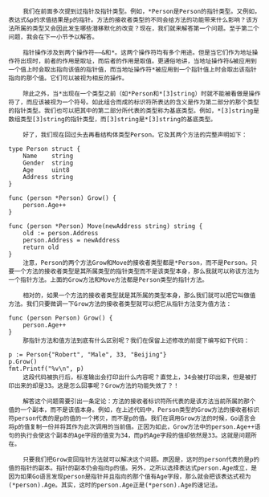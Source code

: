         我们在前面多次提到过指针及指针类型。例如，*Person是Person的指针类型。又例如，表达式&p的求值结果是p的指针。方法的接收者类型的不同会给方法的功能带来什么影响？该方法所属的类型又会因此发生哪些潜移默化的改变？现在，我们就来解答第一个问题。至于第二个问题，我会在下一小节予以解答。

        指针操作涉及到两个操作符——&和*。这两个操作符均有多个用途。但是当它们作为地址操作符出现时，前者的作用是取址，而后者的作用是取值。更通俗地讲，当地址操作符&被应用到一个值上时会取出指向该值的指针值，而当地址操作符*被应用到一个指针值上时会取出该指针指向的那个值。它们可以被视为相反的操作。
    
        除此之外，当*出现在一个类型之前（如*Person和*[3]string）时就不能被看做是操作符了，而应该被视为一个符号。如此组合而成的标识符所表达的含义是作为第二部分的那个类型的指针类型。我们也可以把其中的第二部分所代表的类型称为基底类型。例如，*[3]string是数组类型[3]string的指针类型，而[3]string是*[3]string的基底类型。
    
        好了，我们现在回过头去再看结构体类型Person。它及其两个方法的完整声明如下：

    type Person struct {
        Name    string
        Gender  string
        Age     uint8
        Address string
    }

    func (person *Person) Grow() {
        person.Age++
    }

    func (person *Person) Move(newAddress string) string {
        old := person.Address
        person.Address = newAddress
        return old
    }
        注意，Person的两个方法Grow和Move的接收者类型都是*Person，而不是Person。只要一个方法的接收者类型是其所属类型的指针类型而不是该类型本身，那么我就可以称该方法为一个指针方法。上面的Grow方法和Move方法都是Person类型的指针方法。
    
        相对的，如果一个方法的接收者类型就是其所属的类型本身，那么我们就可以把它叫做值方法。我们只要微调一下Grow方法的接收者类型就可以把它从指针方法变为值方法：

    func (person Person) Grow() {
        person.Age++
    }
        那指针方法和值方法到底有什么区别呢？我们在保留上述修改的前提下编写如下代码：

    p := Person{"Robert", "Male", 33, "Beijing"}
    p.Grow()
    fmt.Printf("%v\n", p)   
        这段代码被执行后，标准输出会打印出什么内容呢？直觉上，34会被打印出来，但是被打印出来的却是33。这是怎么回事呢？Grow方法的功能失效了？！
    
        解答这个问题需要引出一条定论：方法的接收者标识符所代表的是该方法当前所属的那个值的一个副本，而不是该值本身。例如，在上述代码中，Person类型的Grow方法的接收者标识符person代表的是p的值的一个拷贝，而不是p的值。我们在调用Grow方法的时候，Go语言会将p的值复制一份并将其作为此次调用的当前值。正因为如此，Grow方法中的person.Age++语句的执行会使这个副本的Age字段的值变为34，而p的Age字段的值却依然是33。这就是问题所在。
    
        只要我们把Grow变回指针方法就可以解决这个问题。原因是，这时的person代表的是p的值的指针的副本。指针的副本仍会指向p的值。另外，之所以选择表达式person.Age成立，是因为如果Go语言发现person是指针并且指向的那个值有Age字段，那么就会把该表达式视为(*person).Age。其实，这时的person.Age正是(*person).Age的速记法。
